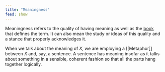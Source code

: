 ```yaml
---
title: "Meaningness"
feed: show
---
```


Meaningness refers to the quality of having meaning as well as the [book](https://meaningness.com/) that defines the term. It can also mean the study or ideas of this quality and a stance that properly acknowledges it. 

When we talk about the meaning of _X_, we are employing a [[Metaphor]] between _X_ and, say, a sentence. A sentence has meaning insofar as it talks about something in a sensible, coherent fashion so that all the parts hang together logically.